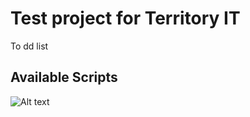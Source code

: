 # Test project for Territory IT
To dd list
## Available Scripts

![Alt text](/relative/path/to/desktop.png?raw=true "Desktop")

